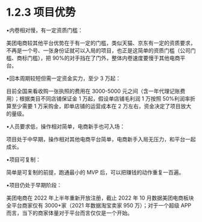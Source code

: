 # 1.2.3 项目优势

•内卷相对慢，有一定资质门槛：

美团电商较其他平台优势在于有一定的门槛，类似天猫、京东有一定的资质要求，不再是一个号、一张身份证就可以入局的项目，也正是这简单的资质门槛（公司门槛、商标门槛），把 90%的对手挡在了门外，整体内卷速度要慢于其他电商平台。

•回本周期较短但需一定资金实力，至少 3 万起：

目前全国来看收购一张执照的费用在 3000-5000 元之间（含一年代理记账费用）；根据类目不同店铺保证金 1 万起，假设单店铺毛利润 1 万按照 50%利润率折算至少需要 1 万采购金，即单店铺的运营成本在 2 万左右，资金决定了项目放大的量级。

•人员要求低，操作相对简单，电商新手也可入场：

项目处于中早期，操作相对其他电商平台简单，电商新手入局无压力，和平台一起成长。

•项目可复制：

简单是可复制的前提，跑通最小的 MVP 后，可以把赚钱的动作重复一百遍。

•项目仍处于早期阶段：

美团电商在 2022 年上半年重新开放注册，截止 2022 年 10 月数据美团电商板块全平台商家仅有 3000+家（2021 年数据淘宝卖家 950 万）；对于一个超级 APP 而言，当下的商家体量对于平台而言仅仅是一个开始。